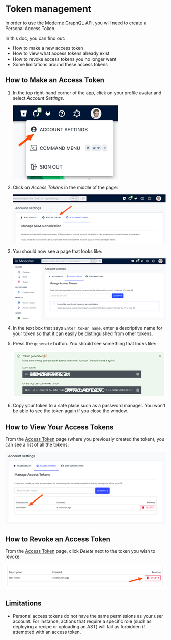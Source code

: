 # Token management

In order to use the [Moderne GraphQL API](https://api.public.moderne.io/), you will need to create a Personal Access Token.

In this doc, you can find out:

* How to make a new access token
* How to view what access tokens already exist
* How to revoke access tokens you no longer want
* Some limitations around these access tokens

## How to Make an Access Token

1.  In the top right-hand corner of the app, click on your profile avatar and select _Account Settings_.

    ![Account Settings Menu](../.gitbook/assets/account-settings-menu.png)
2.  Click on _Access Tokens_ in the middle of the page:

    ![Access Token Menu](../.gitbook/assets/access-token-menu.png)
3.  You should now see a page that looks like:

    ![Access Tokens Page](../.gitbook/assets/access-token-page.png)
4. In the text box that says `Enter token name`, enter a descriptive name for your token so that it can easily be distinguished from other tokens.
5.  Press the `generate` button. You should see something that looks like:

    ![Hint: Click the clipboard icon to copy your access token](../.gitbook/assets/obfuscated-token.png)
6. Copy your token to a safe place such as a password manager. You won't be able to see the token again if you close the window.

## How to View Your Access Tokens

From the [Access Token](https://public.moderne.io/settings/access-token) page (where you previously created the token), you can see a list of all the tokens:

![Access Token List](../.gitbook/assets/access-token-list.png)

## How to Revoke an Access Token

From the [Access Token](https://public.moderne.io/settings/access-token) page, click _Delete_ next to the token you wish to revoke:

![Delete Access Token](../.gitbook/assets/delete-access-token.png)

## Limitations

* Personal access tokens do not have the same permissions as your user account. For instance, actions that require a specific role (such as deploying a recipe or uploading an AST) will fail as forbidden if attempted with an access token.
